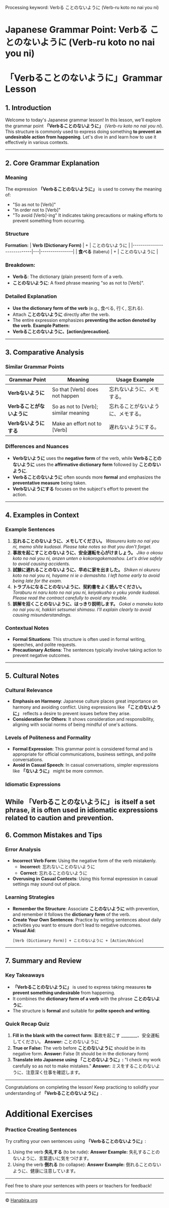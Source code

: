 Processing keyword: Verbる ことのないように (Verb-ru koto no nai you ni)
# Japanese Grammar Point: Verbる ことのないように (Verb-ru koto no nai you ni)
# 「Verbることのないように」Grammar Lesson
## 1. Introduction
Welcome to today's Japanese grammar lesson! In this lesson, we'll explore the grammar point **「Verbることのないように」** (*Verb-ru koto no nai you ni*). This structure is commonly used to express doing something **to prevent an undesirable action from happening**. Let's dive in and learn how to use it effectively in various contexts.

---
## 2. Core Grammar Explanation
### Meaning
The expression **「Verbることのないように」** is used to convey the meaning of:
- "So as not to [Verb]"
- "In order not to [Verb]"
- "To avoid [Verb]-ing"
It indicates taking precautions or making efforts to prevent something from occurring.
### Structure
**Formation:**
| **Verb (Dictionary Form)** | + | ことのないように |
|----------------------------|---|----------------|
| **食べる** (taberu)         | + | ことのないように |
### Breakdown:
- **Verbる**: The dictionary (plain present) form of a verb.
- **ことのないように**: A fixed phrase meaning "so as not to [Verb]".
### Detailed Explanation
- **Use the dictionary form of the verb** (e.g., 食べる, 行く, 忘れる).
- Attach **ことのないように** directly after the verb.
- The entire expression emphasizes **preventing the action denoted by the verb**.
**Example Pattern:**
- **Verbることのないように、[action/precaution].**
---
## 3. Comparative Analysis
### Similar Grammar Points
| Grammar Point                  | Meaning                               | Usage Example                                 |
|--------------------------------|---------------------------------------|-----------------------------------------------|
| **Verbないように**            | So that [Verb] does not happen        | 忘れないように、メモする。                   |
| **Verbることがないように**    | So as not to [Verb]; similar meaning | 忘れることがないように、メモする。           |
| **Verbないようにする**        | Make an effort not to [Verb]          | 遅れないようにする。                         |
### Differences and Nuances
- **Verbないように** uses the **negative form** of the verb, while **Verbることのないように** uses the **affirmative dictionary form** followed by **ことのないように**.
- **Verbることのないように** often sounds more **formal** and emphasizes the **preventative measure** being taken.
- **Verbないようにする** focuses on the subject's effort to prevent the action.
---
## 4. Examples in Context
### Example Sentences
1. **忘れることのないように、メモしてください。**
   *Wasureru koto no nai you ni, memo shite kudasai.*
   *Please take notes so that you don't forget.*
2. **事故を起こすことのないように、安全運転を心がけましょう。**
   *Jiko o okosu koto no nai you ni, anzen unten o kokorogakemashou.*
   *Let's drive safely to avoid causing accidents.*
3. **試験に遅れることのないように、早めに家を出ました。**
   *Shiken ni okureru koto no nai you ni, hayame ni ie o demashita.*
   *I left home early to avoid being late for the exam.*
4. **トラブルになることのないように、契約書をよく読んでください。**
   *Toraburu ni naru koto no nai you ni, keiyakusho o yoku yonde kudasai.*
   *Please read the contract carefully to avoid any trouble.*
5. **誤解を招くことのないように、はっきり説明します。**
   *Gokai o maneku koto no nai you ni, hakkiri setsumei shimasu.*
   *I'll explain clearly to avoid causing misunderstandings.*
### Contextual Notes
- **Formal Situations**: This structure is often used in formal writing, speeches, and polite requests.
- **Precautionary Actions**: The sentences typically involve taking action to prevent negative outcomes.
---
## 5. Cultural Notes
### Cultural Relevance
- **Emphasis on Harmony**: Japanese culture places great importance on harmony and avoiding conflict. Using expressions like **「ことのないように」** reflects a desire to prevent issues before they arise.
- **Consideration for Others**: It shows consideration and responsibility, aligning with social norms of being mindful of one's actions.
### Levels of Politeness and Formality
- **Formal Expression**: This grammar point is considered formal and is appropriate for official communications, business settings, and polite conversations.
- **Avoid in Casual Speech**: In casual conversations, simpler expressions like **「ないように」** might be more common.
### Idiomatic Expressions
While **「Verbることのないように」** is itself a set phrase, it is often used in idiomatic expressions related to caution and prevention.
---
## 6. Common Mistakes and Tips
### Error Analysis
- **Incorrect Verb Form**: Using the negative form of the verb mistakenly.
  - **Incorrect**: 忘れないことのないように
  - **Correct**: 忘れることのないように
- **Overusing in Casual Contexts**: Using this formal expression in casual settings may sound out of place.
### Learning Strategies
- **Remember the Structure**: Associate **ことのないように** with prevention, and remember it follows the **dictionary form** of the verb.
- **Create Your Own Sentences**: Practice by writing sentences about daily activities you want to ensure don't lead to negative outcomes.
- **Visual Aid**:
  ```
  [Verb (Dictionary Form)] + ことのないように + [Action/Advice]
  ```
---
## 7. Summary and Review
### Key Takeaways
- **「Verbることのないように」** is used to express taking measures **to prevent something undesirable** from happening.
- It combines the **dictionary form of a verb** with the phrase **ことのないように**.
- The structure is **formal** and suitable for **polite speech and writing**.
### Quick Recap Quiz
1. **Fill in the blank with the correct form:**
   事故を起こす ________、安全運転してください。
   **Answer:** ことのないように
2. **True or False:** The verb before **ことのないように** should be in its negative form.
   **Answer:** False (It should be in the dictionary form)
3. **Translate into Japanese using 「ことのないように」:**
   "I check my work carefully so as not to make mistakes."
   **Answer:** ミスをすることのないように、注意深く仕事を確認します。
---
Congratulations on completing the lesson! Keep practicing to solidify your understanding of **「Verbることのないように」**.
# Additional Exercises
### Practice Creating Sentences
Try crafting your own sentences using **「Verbることのないように」**:
1. Using the verb **失礼する** (to be rude):
   **Answer Example:** 失礼することのないように、言葉遣いに気をつけます。
2. Using the verb **倒れる** (to collapse):
   **Answer Example:** 倒れることのないように、健康に注意しています。
---
Feel free to share your sentences with peers or teachers for feedback!


---

© [Hanabira.org](https://hanabira.org)
